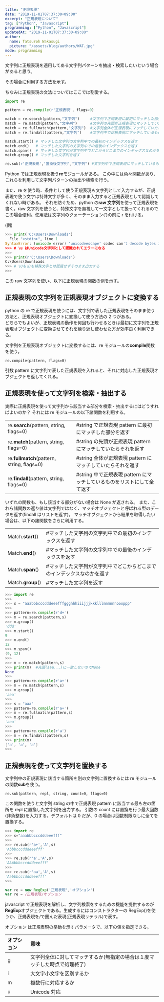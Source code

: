 ```yaml
---
title: "正規表現"
date: "2019-11-01T07:37:30+09:00"
excerpt: "正規表現について"
tag: ["Python", "Javascript"]
programming: ["Python", "Javascript"]
updatedAt: "2019-11-01T07:37:30+09:00"
author:
  name: Tatsuroh Wakasugi
  picture: "/assets/blog/authors/WAT.jpg"
mode: programming
---
```


文字列に正規表現を適用してある文字列パターンを抽出・検索したいという場合があると思う。

その場合に利用する方法を示す。

ちなみに正規表現の文法についてはここでは割愛する。

<div class="note_content_by_programming_language" id="note_content_Python">

```python
import re

pattern = re.compile(r'正規表現', flags=0)

match = re.search(pattern,"文字列")     #文字列で正規表現に最初にマッチした部分を返す
match = re.match(pattern,"文字列")      #文字列の先頭が正規表現にマッチしていたらそれを返す
match = re.fullmatch(pattern,"文字列")  #文字列全体が正規表現にマッチしていたらそれを返す
match = re.findall(pattern,"文字列")    #文字列中で正規表現にマッチしているものをリストにして全て返す

match.start() # マッチした文字列の文字列中での最初のインデックスを返す
match.end()   # マッチした文字列の文字列中での最後のインデックスを返す
match.span()  # マッチした文字列が文字列中でどこからどこまでのインデックスなのかを返す
match.group() # マッチした文字列を返す

re.sub(r'正規表現','置換後文字列',"文字列") #文字列中で正規表現にマッチしているものを置換後文字列に置き換えて返す

```

Python では正規表現を扱う**re**モジュールがある。
この中には色々関数があり、これらを利用して文字列パターンの抽出や検索を行う。

また、re を使う時、条件として使う正規表現も文字列として入力するが、正規表現で使う文字は特殊文字が多く、そのまま入力すると正規表現として認識してくれない時がある。
それを防ぐため、python の**raw 文字列**を使って正規表現を書く。raw 文字列を使うと、特殊文字を無視して一文字として扱ってくれるのでこの場合便利。使用法は文字列のクォーテーション(')の前に r を付ける。

(例)

```python
>>> print('C:\Users\Downloads')
  File "<stdin>", line 1
SyntaxError: (unicode error) 'unicodeescape' codec can't decode bytes in position 2-3: truncated \UXXXXXXXX escape
>>> # \u はUnicode文字列として認識されてエラーになる
>>>
>>> print(r'C:\Users\Downloads')
C:\Users\Downloads
>>> # \Uも\Dも特殊文字とは認識せずそのまま出力する
>>>
```

この raw 文字列を使い、以下に正規表現の関数の例を示す。

## 正規表現の文字列を正規表現オブジェクトに変換する

python の re で正規表現を使うには、文字列で表した正規表現をそのまま使う方法と、正規表現オブジェクトに変換して使う方法の 2 つがある。  
どちらでもよいが、正規表現の動作を何回も行わせるときは最初に文字列を正規表現オブジェクトに変換させてそれを繰り返し使わせた方が効率良く利用できる。

文字列を正規表現オブジェクトに変換するには、re モジュールの**compile**関数を使う。

```
re.compile(pattern, flags=0)
```

引数 pattern に文字列で表した正規表現を入れると、それに対応した正規表現オブジェクトを返してくれる。

## 正規表現を使って文字列を検索・抽出する

実際に正規表現を使って文字列から該当する部分を検索・抽出するにはどうすればよいのか？
それには re モジュールの以下諸関数を利用する。

|                                               |                                                                         |
| :-------------------------------------------- | :---------------------------------------------------------------------- |
| re.<b>search</b>(pattern, string, flags=0)    | #string で正規表現 pattern に最初にマッチした部分を返す                 |
| re.<b>match</b>(pattern, string, flags=0)     | #string の先頭が正規表現 pattern にマッチしていたらそれを返す           |
| re.<b>fullmatch</b>(pattern, string, flags=0) | #string 全体が正規表現 pattern にマッチしていたらそれを返す             |
| re.<b>findall</b>(pattern, string, flags=0)   | #string 中で正規表現 pattern にマッチしているものをリストにして全て返す |

いずれの関数も、もし該当する部分がない場合は None が返される。
また、これら諸関数の返り値は文字列ではなく、マッチオブジェクトと呼ばれる型のデータを返す(findall はリストを返す)。
マッチオブジェクトから結果を取得したい場合は、以下の諸関数をさらに利用する。

|                      |                                                                         |
| :------------------- | :---------------------------------------------------------------------- |
| Match.<b>start</b>() | #マッチした文字列の文字列中での最初のインデックスを返す                 |
| Match.<b>end</b>()   | #マッチした文字列の文字列中での最後のインデックスを返す                 |
| Match.<b>span</b>()  | #マッチした文字列が文字列中でどこからどこまでのインデックスなのかを返す |
| Match.<b>group</b>() | #マッチした文字列を返す                                                 |

```python
>>> import re
>>>
>>> s = "aaabbbcccdddeeefffggghhhiiijjjkkklllmmmnnnoooppp"
>>>
>>> pattern=re.compile(r'd+')
>>> m = re.search(pattern,s)
>>> m.group()
'ddd'
>>> m.start()
9
>>> m.end()
12
>>> m.span()
(9, 12)
>>>
>>> m = re.match(pattern,s)
>>> print(m)  #先頭(aaa...)に一致しないのでNone
None
>>>
>>> pattern=re.compile(r'a+')
>>> m = re.match(pattern,s)
>>> m.group()
'aaa'
>>>
>>> s = "aaa"
>>> pattern=re.compile(r'a+')
>>> m = re.fullmatch(pattern,s)
>>> m.group()
'aaa'
>>>
>>> pattern=re.compile(r'a')
>>> m = re.findall(pattern,s)
>>> print(m)
['a', 'a', 'a']
>>>
```

## 正規表現を使って文字列を置換する

文字列中の正規表現に該当する箇所を別の文字列に置換するには re モジュールの関数**sub**を使う。

`re.sub(pattern, repl, string, count=0, flags=0)`

この関数を使うと文字列 string の中で正規表現 pattern に該当する最も左の箇所を repl に置換した文字列を出力する。
引数の count には置換を行う最大回数(非負整数)を入力する。デフォルトは 0 だが、0 の場合は回数制限なしに全てを置換する。

```python
>>> import re
>>> s="aaabbbcccdddeeefff"
>>>
>>> re.sub(r'a+','A',s)
'Abbbcccdddeeefff'
>>>
>>> re.sub(r'a','A',s)
'AAAbbbcccdddeeefff'
>>>
>>> re.sub(r'aa','A',s)
'Aabbbcccdddeeefff'
>>>
```

</div>
<div class="note_content_by_programming_language" id="note_content_Javascript">

```javascript
var re = new RegExp('正規表現','オプション')
var re = /正規表現/オプション
```

javascript で正規表現を解析し、文字列検索をするための機能を提供するのが**RegExp**オブジェクトである。生成するにはコンストラクターの RegExp()を使うか、正規表現を/で囲んだ表現(正規表現リテラル)で表す。

オプション は正規表現の挙動を示すパラメータで、以下の値を指定できる。

| オプション | 意味                                                                       |
| :--------- | :------------------------------------------------------------------------- |
| g          | 文字列全体に対してマッチするか(無指定の場合は１度マッチした時点で処理終了) |
| i          | 大文字小文字を区別するか                                                   |
| m          | 複数行に対応するか                                                         |
| u          | Unicode 対応                                                               |

</div>

